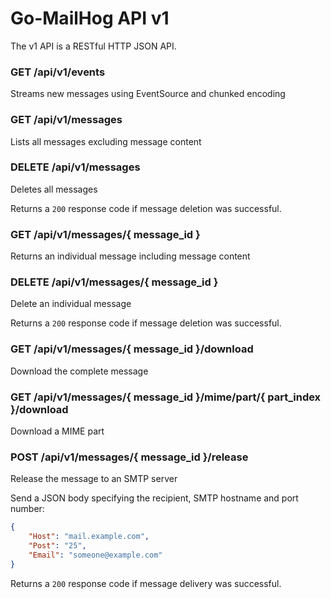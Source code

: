 Go-MailHog API v1
=================

The v1 API is a RESTful HTTP JSON API.

### GET /api/v1/events

Streams new messages using EventSource and chunked encoding

### GET /api/v1/messages

Lists all messages excluding message content

### DELETE /api/v1/messages

Deletes all messages

Returns a ```200``` response code if message deletion was successful.

### GET /api/v1/messages/{ message_id }

Returns an individual message including message content

### DELETE /api/v1/messages/{ message_id }

Delete an individual message

Returns a ```200``` response code if message deletion was successful.

### GET /api/v1/messages/{ message_id }/download

Download the complete message

### GET /api/v1/messages/{ message_id }/mime/part/{ part_index }/download

Download a MIME part

### POST /api/v1/messages/{ message_id }/release

Release the message to an SMTP server

Send a JSON body specifying the recipient, SMTP hostname and port number:

```json
{
	"Host": "mail.example.com",
	"Post": "25",
	"Email": "someone@example.com"
}
```

Returns a ```200``` response code if message delivery was successful.
